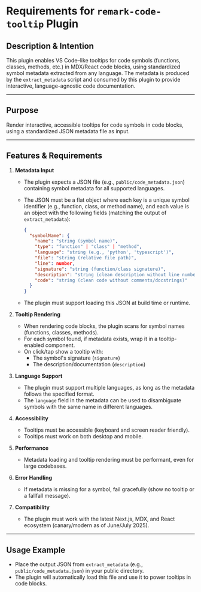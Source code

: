 # Requirements for `remark-code-tooltip` Plugin

## Description & Intention

This plugin enables VS Code–like tooltips for code symbols (functions, classes, methods, etc.) in MDX/React code blocks, using standardized symbol metadata extracted from any language. The metadata is produced by the `extract_metadata` script and consumed by this plugin to provide interactive, language-agnostic code documentation.

---

## Purpose

Render interactive, accessible tooltips for code symbols in code blocks, using a standardized JSON metadata file as input.

---

## Features & Requirements

1. **Metadata Input**
   - The plugin expects a JSON file (e.g., `public/code_metadata.json`) containing symbol metadata for all supported languages.
   - The JSON must be a flat object where each key is a unique symbol identifier (e.g., function, class, or method name), and each value is an object with the following fields (matching the output of `extract_metadata`):

     ```json
     {
       "symbolName": {
         "name": "string (symbol name)",
         "type": "function" | "class" | "method",
         "language": "string (e.g., 'python', 'typescript')",
         "file": "string (relative file path)",
         "line": number,
         "signature": "string (function/class signature)",
         "description": "string (clean description without line numbers/file paths)",
         "code": "string (clean code without comments/docstrings)"
       }
     }
     ```

   - The plugin must support loading this JSON at build time or runtime.

2. **Tooltip Rendering**
   - When rendering code blocks, the plugin scans for symbol names (functions, classes, methods).
   - For each symbol found, if metadata exists, wrap it in a tooltip-enabled component.
   - On click/tap show a tooltip with:
     - The symbol's signature (`signature`)
     - The description/documentation (`description`)

3. **Language Support**
   - The plugin must support multiple languages, as long as the metadata follows the specified format.
   - The `language` field in the metadata can be used to disambiguate symbols with the same name in different languages.

4. **Accessibility**
   - Tooltips must be accessible (keyboard and screen reader friendly).
   - Tooltips must work on both desktop and mobile.

5. **Performance**
   - Metadata loading and tooltip rendering must be performant, even for large codebases.

6. **Error Handling**
   - If metadata is missing for a symbol, fail gracefully (show no tooltip or a fallfall message).

7. **Compatibility**
   - The plugin must work with the latest Next.js, MDX, and React ecosystem (canary/modern as of June/July 2025).

---

## Usage Example

- Place the output JSON from `extract_metadata` (e.g., `public/code_metadata.json`) in your public directory.
- The plugin will automatically load this file and use it to power tooltips in code blocks.
